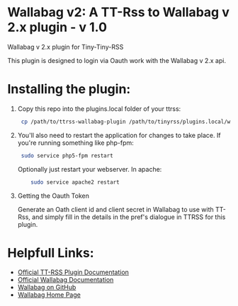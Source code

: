 Wallabag v2: A TT-Rss to Wallabag v 2.x plugin - v 1.0
=====================

Wallabag v 2.x plugin for Tiny-Tiny-RSS

This plugin is designed to login via Oauth work with the Wallabag v 2.x api.

# Installing the plugin:

1. Copy this repo into the plugins.local folder of your ttrss:
	```bash
     cp /path/to/ttrss-wallabag-plugin /path/to/tinyrss/plugins.local/wallabag_v2
	```
2. You'll also need to restart the application for changes to take place. 
     If you're running something like php-fpm:

	```bash
     sudo service php5-fpm restart
	```
     Optionally just restart your webserver. In apache:  
     
	```bash
    	sudo service apache2 restart
     ```

3. Getting the Oauth Token

     Generate an Oath client id and client secret in Wallabag to use with TT-Rss, and simply fill in the details in the pref's dialogue in TTRSS for this plugin.



# Helpfull Links:

* [Official TT-RSS Plugin Documentation](https://tt-rss.org/gitlab/fox/tt-rss/wikis/Plugins)
* [Official Wallabag Documentation](http://doc.wallabag.org/en/v2/)
* [Wallabag on GitHub](https://github.com/wallabag/wallabag)
* [Wallabag Home Page](https://www.wallabag.org/)
